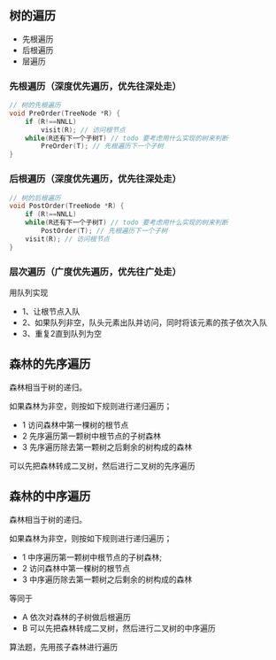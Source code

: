 ## 树的遍历
- 先根遍历
- 后根遍历
- 层遍历

### 先根遍历（深度优先遍历，优先往深处走）

``` c
// 树的先根遍历
void PreOrder(TreeNode *R) {
    if (R!==NNLL)
        visit(R); // 访问根节点
    while(R还有下一个子树T) // todo 要考虑用什么实现的树来判断
        PreOrder(T); // 先根遍历下一个子树
}
```

### 后根遍历（深度优先遍历，优先往深处走）

``` c
// 树的后根遍历
void PostOrder(TreeNode *R) {
    if (R!==NNLL)
    while(R还有下一个子树T) // todo 要考虑用什么实现的树来判断
        PostOrder(T); // 先根遍历下一个子树
    visit(R); // 访问根节点
}
```

### 层次遍历（广度优先遍历，优先往广处走）
用队列实现

- 1、让根节点入队
- 2、如果队列非空，队头元素出队并访问，同时将该元素的孩子依次入队
- 3、重复2直到队列为空

## 森林的先序遍历

森林相当于树的递归。

如果森林为非空，则按如下规则进行递归遍历；

- 1 访问森林中第一棵树的根节点
- 2 先序遍历第一颗树中根节点的子树森林
- 3 先序遍历除去第一颗树之后剩余的树构成的森林

可以先把森林转成二叉树，然后进行二叉树的先序遍历

## 森林的中序遍历

森林相当于树的递归。

如果森林为非空，则按如下规则进行递归遍历；

- 1 中序遍历第一颗树中根节点的子树森林;
- 2 访问森林中第一棵树的根节点
- 3 中序遍历除去第一颗树之后剩余的树构成的森林

等同于
- A 依次对森林的子树做后根遍历
- B 可以先把森林转成二叉树，然后进行二叉树的中序遍历

算法题，先用孩子森林进行遍历